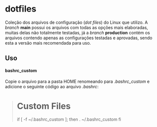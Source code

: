 # dotfiles

Coleção dos arquivos de configuração (*dot files*) do Linux que utilizo. A *branch* **main** possui os arquivos com todas as opções mais elaboradas, muitas delas não totalmente testadas, já a *branch* **production** contém os arquivos contendo apenas as configurações testadas e aprovadas, sendo esta a versão mais recomendada para uso.

## Uso
#### bashrc_custom
Copie o arquivo para a pasta HOME renomeando para _.bashrc_custom_ e adicione o seguinte código ao arquivo _.bashrc_:
> # Custom Files
> if [ -f ~/.bashrc_custom ]; then
>     . ~/.bashrc_custom
> fi
